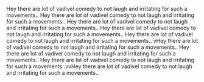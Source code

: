 Hey there are lot of vadivel comedy to not laugh and irritating for such a  movements..
Hey there are lot of vadivel comedy to not laugh and irritating for such a  movements..
Hey there are lot of vadivel comedy to not laugh and irritating for such a  movements..
Hey there are lot of vadivel comedy to not laugh and irritating for such a  movements..
Hey there are lot of vadivel comedy to not laugh and irritating for such a  movements..
vHey there are lot of vadivel comedy to not laugh and irritating for such a  movements..
Hey there are lot of vadivel comedy to not laugh and irritating for such a  movements..
Hey there are lot of vadivel comedy to not laugh and irritating for such a  movements..vvHey there are lot of vadivel comedy to not laugh and irritating for such a  movements..
